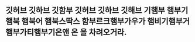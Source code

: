 ## 깃허브 깃하브 깃함부 깃허브 깃하브 깃해브 기햄부 햄부기햄북 햄북어 햄북스딱스 함부르크햄부가우가 햄비기햄부거 햄부가티햄부기온앤 온 을 차려오거라. 

<!--
**jiheepark06/jiheepark06** is a ✨ _special_ ✨ repository because its `README.md` (this file) appears on your GitHub profile.



Here are some ideas to get you started:
<img src="https://img.shields.io/badge/Python-3766AB?style=flat-square&logo=Python&logoColor=white"/></a>&nbsp 
- 🔭 
- 🌱 I’m currently learning ...
- 👯 I’m looking to collaborate on ...
- 🤔 I’m looking for help with ...
- 💬 무물
- 📫 How to reach me: ...
- 😄 Pronouns: ...
- ⚡ Fun fact: ...
-->
